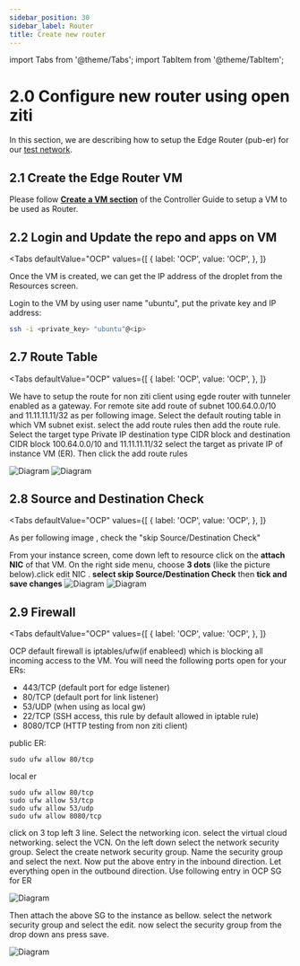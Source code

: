 ```yaml
---
sidebar_position: 30
sidebar_label: Router
title: Create new router
---
```


import Tabs from '@theme/Tabs';
import TabItem from '@theme/TabItem';

# 2.0 Configure new router using open ziti

In this section, we are describing how to setup the Edge Router (pub-er) for our [test network](Services#311-network-diagram-1).

## 2.1 Create the Edge Router VM 
Please follow **[Create a VM section](Controller/#11-create-a-vm-to-be-used-as-the-controller)** of the Controller Guide to setup a VM to be used as Router. 

## 2.2 Login and Update the repo and apps on VM

<Tabs
  defaultValue="OCP"
  values={[
      { label: 'OCP', value: 'OCP', },
  ]}
>
<TabItem value="OCP">
Once the VM is created, we can get the IP address of the droplet from the Resources screen. 

Login to the VM by using user name "ubuntu", put the private key and IP address:
```bash
ssh -i <private_key> "ubuntu"@<ip>
```
</TabItem> 
</Tabs>

## 2.7 Route Table 
<Tabs
  defaultValue="OCP"
  values={[
      { label: 'OCP', value: 'OCP', },
  ]}
>
<TabItem value="OCP">
We have to setup the route for non ziti client using egde router with tunneler enabled as a gateway. For remote site add route of subnet 100.64.0.0/10 and 11.11.11.11/32 as per following image. Select the default routing table in which VM subnet exist. select the add route rules then add the route rule. Select the target type Private IP destination type CIDR block and destination CIDR block 100.64.0.0/10 and 11.11.11.11/32 select the target as private IP of instance VM (ER). Then click the add route rules

![Diagram](/img/OCP/ip-route1.jpg)
![Diagram](/img/OCP/ip-route2.jpg)
</TabItem>
</Tabs>

## 2.8 Source and Destination Check
<Tabs
  defaultValue="OCP"
  values={[
      { label: 'OCP', value: 'OCP', },
  ]}
>
<TabItem value="OCP">

As per following image , check the "skip Source/Destination Check"

From your instance screen, come down left to resource click on the **attach NIC** of that VM. On the right side menu, choose **3 dots** (like the picture below).click edit NIC . **select skip Source/Destination Check** then **tick and save changes**
![Diagram](/img/OCP/ip-forword1.jpg)
![Diagram](/img/OCP/ip-forword2.jpg)
</TabItem>
</Tabs>

## 2.9 Firewall
<Tabs
  defaultValue="OCP"
  values={[
      { label: 'OCP', value: 'OCP', },
  ]}
>
<TabItem value="OCP">

OCP default firewall is iptables/ufw(if enableed) which is blocking all incoming access to the VM. You will need the following ports open for your ERs:

- 443/TCP (default port for edge listener)
- 80/TCP (default port for link listener)
- 53/UDP (when using as local gw)
- 22/TCP (SSH access, this rule by default allowed in iptable rule)
- 8080/TCP (HTTP testing from non ziti client)

public ER:
```
sudo ufw allow 80/tcp
```
local er 
```
sudo ufw allow 80/tcp
sudo ufw allow 53/tcp
sudo ufw allow 53/udp
sudo ufw allow 8080/tcp
```

click on 3 top left 3 line. Select the networking icon. select the virtual cloud networking. select the VCN. On the left down select the network security group. Select the create network security group. Name the security group and select the next. Now put the above entry in the inbound direction. Let everything open in the outbound direction.
Use following entry in OCP SG for ER

![Diagram](/img/OCP/erfw.jpg)

Then attach the above SG to the instance as bellow. select the network security group and select the edit. now select the security group from the drop down ans press save.

![Diagram](/img/OCP/cnfw1.jpg)


</TabItem>
</Tabs>
